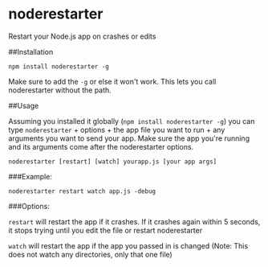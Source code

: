 # noderestarter
Restart your Node.js app on crashes or edits


##Installation


`npm install noderestarter -g`


Make sure to add the `-g` or else it won't work. This lets you call noderestarter without the path.


##Usage


Assuming you installed it globally (`npm install noderestarter -g`) you can type `noderestarter` + options + the app file you want to run + any arguments you want to send your app. Make sure the app you're running and its arguments come after the noderestarter options.


`noderestarter [restart] [watch] yourapp.js [your app args]`


###Example:


`noderestarter restart watch app.js -debug`


###Options:

`restart` will restart the app if it crashes. If it crashes again within 5 seconds, it stops trying until you edit the file or restart noderestarter


`watch` will restart the app if the app you passed in is changed (Note: This does not watch any directories, only that one file)


